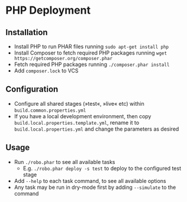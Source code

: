 PHP Deployment
==============

Installation
------------

* Install PHP to run PHAR files running `sudo apt-get install php`
* Install Composer to fetch required PHP packages running
  `wget https://getcomposer.org/composer.phar`
* Fetch required PHP packages running `./composer.phar install`
* Add `composer.lock` to VCS

Configuration
-------------

* Configure all shared stages (»test«, »live« etc) within `build.common.properties.yml`
* If you have a local development environment, then copy
  `build.local.properties.template.yml`, rename it to `build.local.properties.yml`
  and change the parameters as desired

Usage
-----

* Run `./robo.phar` to see all available tasks
  * E.g. `./robo.phar deploy -s test` to deploy to the configured test stage
* Add `--help` to each task command, to see all available options
* Any task may be run in dry-mode first by adding `--simulate` to the command
